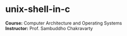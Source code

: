 # unix-shell-in-c

**Course:** Computer Architecture and Operating Systems  
**Instructor:** Prof. Sambuddho Chakravarty
